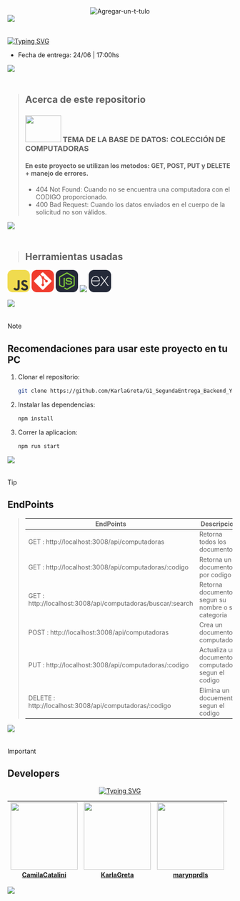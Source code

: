 <div align='center'>
<img src="https://i.ibb.co/D8sZKy3/Agregar-un-t-tulo.png" alt="Agregar-un-t-tulo" border="0">
</div>
<img src="https://user-images.githubusercontent.com/73097560/115834477-dbab4500-a447-11eb-908a-139a6edaec5c.gif"><br><br>
<div> 

[![Typing SVG](https://readme-typing-svg.herokuapp.com?font=Montserrat&pause=1000&color=FFFFFFC8&background=000000CD&random=false&width=435&lines=Grupo+1+%7C+Backend+Ingenias%2B+YPF)](https://git.io/typing-svg)
</div>

- Fecha de entrega: 24/06 | 17:00hs

<img src="https://user-images.githubusercontent.com/73097560/115834477-dbab4500-a447-11eb-908a-139a6edaec5c.gif"><br><br>

> ## Acerca de este repositorio
> <h3> <img src="https://i.pinimg.com/originals/ea/86/2c/ea862c2c1781bb4233ef774f8dfe7f19.gif" alt="" width="80" height="60"> TEMA DE LA BASE DE DATOS: COLECCIÓN DE COMPUTADORAS </h3> 
> <h4> En este proyecto se utilizan los metodos: GET, POST, PUT y DELETE + manejo de errores.</h4>
>
>    - 404 Not Found: Cuando no se encuentra una computadora con el CODIGO proporcionado.
>    - 400 Bad Request: Cuando los datos enviados en el cuerpo de la solicitud no son válidos.

<img src="https://user-images.githubusercontent.com/73097560/115834477-dbab4500-a447-11eb-908a-139a6edaec5c.gif"><br><br>
<div> 
   
> ## Herramientas usadas
<img src="https://github.com/tandpfun/skill-icons/blob/main/icons/JavaScript.svg" width="50">
<img src="https://github.com/tandpfun/skill-icons/blob/main/icons/Git.svg" width="50">
<img src="https://github.com/tandpfun/skill-icons/blob/main/icons/NodeJS-Dark.svg" width="50"> 
<img src="https://github.com/tandpfun/skill-icons/blob/main/icons/Npm-Dark.svg" width="50"> 
<img src="https://github.com/tandpfun/skill-icons/blob/main/icons/ExpressJS-Dark.svg" width="50" >
</div>

<img src="https://user-images.githubusercontent.com/73097560/115834477-dbab4500-a447-11eb-908a-139a6edaec5c.gif"><br><br>

>[!NOTE]
>## Recomendaciones para usar este proyecto en tu PC
1. Clonar el repositorio:
   ```sh
   git clone https://github.com/KarlaGreta/G1_SegundaEntrega_Backend_YPF.git
2. Instalar las dependencias:
    ```sh
    npm install
3. Correr la aplicacion:
    ```sh
    npm run start
<img src="https://user-images.githubusercontent.com/73097560/115834477-dbab4500-a447-11eb-908a-139a6edaec5c.gif"><br><br>
>[!TIP]
>## EndPoints

>| EndPoints       | Descripcion                       |
>|-----------------|-----------------------------------|
>| GET : http://localhost:3008/api/computadoras  | Retorna todos los documentos          |
>| GET : http://localhost:3008/api/computadoras/:codigo  | Retorna un documento por codigo        |
>| GET : http://localhost:3008/api/computadoras/buscar/:search | Retorna documentos segun su nombre o su categoria    |
>| POST : http://localhost:3008/api/computadoras | Crea un documento computadora            |
>| PUT : http://localhost:3008/api/computadoras/:codigo | Actualiza un documento computadora segun el codigo       |
>| DELETE : http://localhost:3008/api/computadoras/:codigo | Elimina un docuemento segun el codigo            |

<img src="https://user-images.githubusercontent.com/73097560/115834477-dbab4500-a447-11eb-908a-139a6edaec5c.gif"><br><br>
>[!IMPORTANT]
>## Developers

<div align='center'> 
   
[![Typing SVG](https://readme-typing-svg.herokuapp.com?font=Montserrat&weight=300&size=15&duration=2000&pause=1000&color=FFFFFFC8&background=873AFF34&center=true&vCenter=true&random=false&width=392&height=40&lines=Camila+Catalini;Karla+Chavez;Mariana+Pasten)](https://git.io/typing-svg)
</div>

<div align='center'>
  
| [<img src="https://github.com/CamilaCatalini.png"  width="150" height="150"><br>CamilaCatalini](https://github.com/CamilaCatalini) | [<img src="https://github.com/KarlaGreta.png"  width="150" height="150"><br>KarlaGreta](https://github.com/KarlaGreta) | [<img src="https://github.com/marynprdls.png"  width="150" height="150"><br>marynprdls](https://github.com/marynprdls)
|-----------------|-----------------|-----------------|
  
</div>
<img src="https://user-images.githubusercontent.com/73097560/115834477-dbab4500-a447-11eb-908a-139a6edaec5c.gif"><br><br> 



